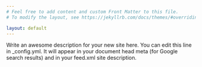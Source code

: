 ```yaml
---
# Feel free to add content and custom Front Matter to this file.
# To modify the layout, see https://jekyllrb.com/docs/themes/#overriding-theme-defaults

layout: default
---
```


Write an awesome description for your new site here. You can edit this
line in _config.yml. It will appear in your document head meta (for
Google search results) and in your feed.xml site description.
